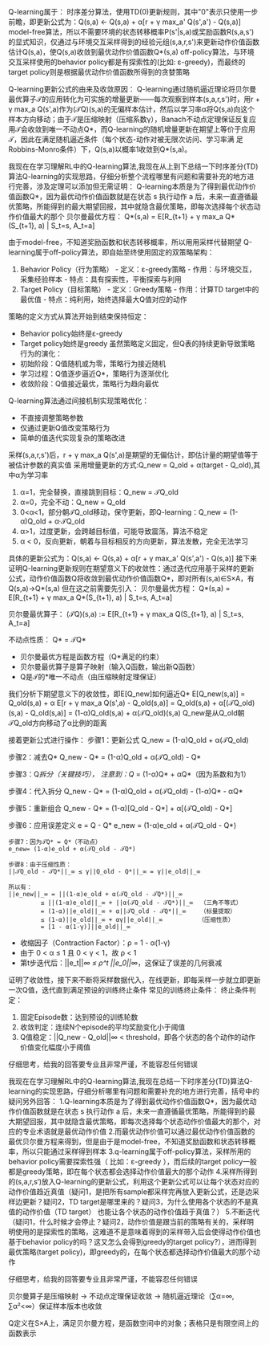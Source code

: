 Q-learning属于：
时序差分算法，使用TD(0)更新规则，其中"0"表示只使用一步前瞻，即更新公式为：Q(s,a) ← Q(s,a) + α[r + γ max_a' Q(s',a') - Q(s,a)]
model-free算法，所以不需要环境的状态转移概率P(s'|s,a)或奖励函数R(s,a,s')的显式知识，仅通过与环境交互采样得到的经验元组(s,a,r,s')来更新动作价值函数估计Q(s,a)，使Q(s,a)收敛到最优动作价值函数Q*(s,a)
off-policy算法，与环境交互采样使用的behavior policy都是有探索性的(比如: ε-greedy)，而最终的target policy则是根据最优动作价值函数所得到的贪婪策略


  Q-learning更新公式的由来及收敛原因：
  Q-learning通过随机逼近理论将贝尔曼最优算子𝒯的应用转化为可实施的增量更新——每次观察到样本(s,a,r,s')时，用r + γ max_a
  Q(s',a)作为(𝒯Q)(s,a)的无偏样本估计，然后以学习率α将Q(s,a)向这个样本方向移动；由于𝒯是压缩映射（压缩系数γ），Banach不动点定理保证反复应
  用𝒯会收敛到唯一不动点Q*，而Q-learning的随机增量更新在期望上等价于应用𝒯，因此在满足随机逼近条件（每个状态-动作对被无限次访问、学习率满
  足Robbins-Monro条件）下，Q(s,a)以概率1收敛到Q*(s,a)。


我现在在学习理解RL中的Q-learning算法,我现在从上到下总结一下时序差分(TD)算法Q-learning的实现思路，仔细分析整个流程哪里有问题和需要补充的地方进行完善，涉及定理可以添加但无需证明：
Q-learning本质是为了得到最优动作价值函数Q*，因为最优动作价值函数就是在状态 s 执行动作 a 后，未来一直遵循最优策略，所能得到的最大期望回报，其中就隐含最优策略，即每次选择每个状态动作价值最大的那个
  贝尔曼最优方程：
  Q*(s,a) = E[R_{t+1} + γ max_a Q*(S_{t+1}, a) | S_t=s, A_t=a]

由于model-free，不知道奖励函数和状态转移概率，所以用用采样代替期望
Q-learning属于off-policy算法，即自始至终使用固定的双策略架构：
  1. Behavior Policy（行为策略）
    - 定义：ε-greedy策略
    - 作用：与环境交互，采集经验样本
    - 特点：具有探索性，平衡探索与利用
  2. Target Policy（目标策略）
    - 定义：Greedy策略
    - 作用：计算TD target中的最优值
    - 特点：纯利用，始终选择最大Q值对应的动作

策略的定义方式从算法开始到结束保持恒定：
  - Behavior policy始终是ε-greedy
  - Target policy始终是greedy
虽然策略定义固定，但Q表的持续更新导致策略行为的演化：
  - 初始阶段：Q值随机或为零，策略行为接近随机
  - 学习过程：Q值逐步逼近Q*，策略行为逐渐优化
  - 收敛阶段：Q值接近最优，策略行为趋向最优

Q-learning算法通过间接机制实现策略优化：
  - 不直接调整策略参数
  - 仅通过更新Q值改变策略行为
  - 简单的值迭代实现复杂的策略改进

采样(s,a,r,s')后，r + γ max_a Q(s',a)是期望的无偏估计，即估计量的期望值等于被估计参数的真实值
采用增量更新的方式:Q_new = Q_old + α(target - Q_old),其中α为学习率
1. α=1，完全替换，直接跳到目标：Q_new = 𝒯Q_old
2. α=0，完全不动：Q_new = Q_old
3. 0<α<1，部分朝𝒯Q_old移动，保守更新，即Q-learning：Q_new = (1-α)Q_old + α·𝒯Q_old
4. α>1，过度更新，会跨越目标值，可能导致震荡，算法不稳定
5. α < 0，反向更新，朝着与目标相反的方向更新，算法发散，完全无法学习

具体的更新公式为：Q(s,a) ← Q(s,a) + α[r + γ max_a' Q(s',a') - Q(s,a)]
接下来证明Q-learning更新规则在期望意义下的收敛性：通过迭代应用基于采样的更新公式，动作价值函数Q将收敛到最优动作价值函数Q*，即对所有(s,a)∈S×A，有Q(s,a)→Q*(s,a)
但在这之前需要先引入：
  贝尔曼最优方程：
  Q*(s,a) = E[R_{t+1} + γ max_a Q*(S_{t+1}, a) | S_t=s, A_t=a]

  贝尔曼最优算子：
  (𝒯Q)(s,a) := E[R_{t+1} + γ max_a Q(S_{t+1}, a) | S_t=s, A_t=a]

  不动点性质：
  Q* = 𝒯Q*

  - 贝尔曼最优方程是函数方程（Q*满足的约束）
  - 贝尔曼最优算子是算子映射（输入Q函数，输出新Q函数）
  - Q是𝒯的*唯一不动点（由压缩映射定理保证）

我们分析下期望意义下的收敛性，即E[Q_new]如何逼近Q*
E[Q_new(s,a)] = Q_old(s,a) + α E[r + γ max_a Q(s',a) - Q_old(s,a)]
            = Q_old(s,a) + α[(𝒯Q_old)(s,a) - Q_old(s,a)]
            = (1-α)Q_old(s,a) + α(𝒯Q_old)(s,a)
Q_new是从Q_old朝𝒯Q_old方向移动了α比例的距离

接着更新公式进行操作：
  步骤1：更新公式
  Q_new = (1-α)Q_old + α(𝒯Q_old)

  步骤2：减去Q*
  Q_new - Q* = (1-α)Q_old + α(𝒯Q_old) - Q*

  步骤3：Q*拆分（关键技巧），
  注意到：Q* = (1-α)Q* + αQ*（因为系数和为1）

  步骤4：代入拆分
  Q_new - Q* = (1-α)Q_old + α(𝒯Q_old) - (1-α)Q* - αQ*

  步骤5：重新组合
  Q_new - Q* = (1-α)[Q_old - Q*] + α[(𝒯Q_old) - Q*]

  步骤6：应用误差定义 e = Q - Q*
  e_new = (1-α)e_old + α(𝒯Q_old - Q*)

    步骤7：因为𝒯Q* = Q*（不动点）
    e_new= (1-α)e_old + α(𝒯Q_old - 𝒯Q*)

    步骤8：由于压缩性质：
    ||𝒯Q_old - 𝒯Q*||_∞ ≤ γ||Q_old - Q*||_∞ = γ||e_old||_∞

    所以有：
    ||e_new||_∞ = ||(1-α)e_old + α(𝒯Q_old - 𝒯Q*)||_∞
             ≤ ||(1-α)e_old||_∞ + ||α(𝒯Q_old - 𝒯Q*)||_∞  （三角不等式）
             = (1-α)||e_old||_∞ + α||𝒯Q_old - 𝒯Q*||_∞    （标量提取）
             ≤ (1-α)||e_old||_∞ + αγ||e_old||_∞          （压缩性质）
             = [1 - α(1-γ)]||e_old||_∞
- 收缩因子（Contraction Factor）：ρ = 1 - α(1-γ)
- 由于 0 < α ≤ 1 且 0 < γ < 1，故 ρ < 1
- 第t步迭代后：||e_t||_∞ ≤ ρ^t ||e_0||_∞，这保证了误差的几何衰减

证明了收敛性，接下来不断将采样数据代入，在线更新，即每采样一步就立即更新一次Q值，迭代直到满足预设的训练终止条件
常见的训练终止条件：
  终止条件判定：
  1. 固定Episode数：达到预设的训练轮数
  2. 收敛判定：连续N个episode的平均奖励变化小于阈值
  3. Q值稳定：||Q_new - Q_old||∞ < threshold，即各个状态的各个动作的动作价值变化幅度小于阈值

仔细思考，给我的回答要专业且非常严谨，不能容忍任何错误

















我现在在学习理解RL中的Q-learning算法,我现在总结一下时序差分(TD)算法Q-learning的实现思路，仔细分析哪里有问题和需要补充的地方进行完善，括号中的疑问另外回答：
1.Q-learning本质是为了得到最优动作价值函数Q*，因为最优动作价值函数就是在状态 s 执行动作 a 后，未来一直遵循最优策略，所能得到的最大期望回报，其中就隐含最优策略，即每次选择每个状态动作价值最大的那个，对应的专业术语就是最优动作价值
2.而最优动作价值可以通过最优动作价值函数的最优贝尔曼方程来得到，但是由于是model-free，不知道奖励函数和状态转移概率，所以只能通过采样得到样本
3.q-learning属于off-policy算法，采样所用的behavior policy需要探索性强（ 比如：ε-greedy ），而后续的target policy一般都是greedy策略，即在每个状态都会选择动作价值最大的那个动作
4.采样所得到的(s,a,r,s‘)放入Q-learning的更新公式，利用这个更新公式可以让每个状态对应的动作价值趋近真值（疑问1，是把所有sample都采样完再放入更新公式，还是边采样边更新？疑问2，TD target是哪里来的？疑问3，为什么使用各个状态的不是真值的动作价值（TD target） 也能让各个状态的动作价值趋于真值？）
5.不断迭代（疑问1，什么时候才会停止？疑问2，动作价值是跟当前的策略有关的，采样明明使用的是探索性的策略，这难道不是意味着得到的采样带入后会使得动作价值也基于behavior policy的吗？这又怎么会得到greedy的target policy?），进而得到最优策略(target policy)，即greedy的，在每个状态都选择动作价值最大的那个动作

仔细思考，给我的回答要专业且非常严谨，不能容忍任何错误



贝尔曼算子是压缩映射 → 不动点定理保证收敛 → 随机逼近理论（∑α=∞, ∑α²<∞）保证样本版本也收敛

Q定义在S×A上，满足贝尔曼方程，是函数空间中的对象；表格只是有限空间上的函数表示



